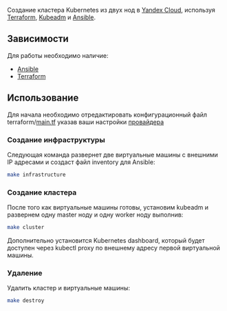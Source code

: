 Создание кластера Kubernetes из двух нод в [Yandex Cloud][], используя [Terraform][], [Kubeadm][] и [Ansible][].

## Зависимости

Для работы необходимо наличие:

* [Ansible][]
* [Terraform][]

## Использование 

Для начала необходимо отредактировать конфигурационный файл terraform/[main.tf][] указав ваши настройки [провайдера][]

### Создание инфраструктуры

Следующая команда развернет две виртуальные машины с внешними IP адресами и создаст файл inventory для Ansible:
```sh
make infrastructure
```

### Создание кластера

После того как виртуальные машины готовы, установим kubeadm и развернем одну master ноду и одну worker ноду выполнив:
```sh
make cluster
```
Дополнительно установится Kubernetes dashboard, который будет доступен через kubectl proxy по внешнему адресу первой виртуальной машины.

### Удаление

Удалить кластер и виртуальные машины:
```sh
make destroy
```


[Ansible]: https://www.ansible.com/
[Terraform]: https://www.terraform.io/downloads.html
[Kubeadm]: https://kubernetes.io/docs/setup/production-environment/tools/kubeadm/install-kubeadm/
[Yandex Cloud]: https://cloud.yandex.ru/
[main.tf]: https://github.com/mihailag/sf__create_node/blob/master/terraform/main.tf
[провайдера]: https://cloud.yandex.ru/docs/solutions/infrastructure-management/terraform-quickstart#configure-provider
